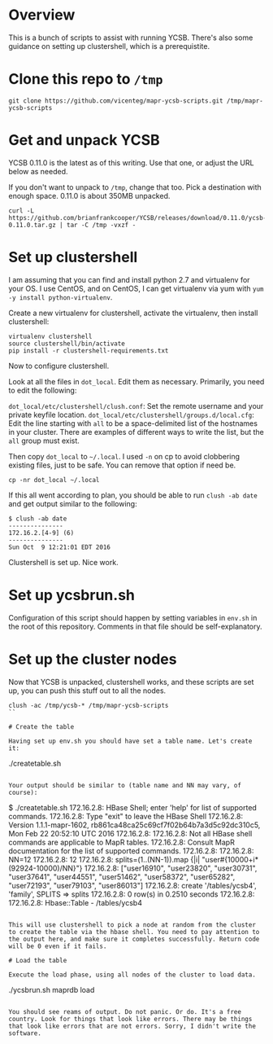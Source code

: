 # Overview

This is a bunch of scripts to assist with running YCSB. There's also some guidance on setting up clustershell, which is a prerequistite.

# Clone this repo to `/tmp`

```
git clone https://github.com/vicenteg/mapr-ycsb-scripts.git /tmp/mapr-ycsb-scripts
```

# Get and unpack YCSB

YCSB 0.11.0 is the latest as of this writing. Use that one, or adjust the URL below as needed.

If you don't want to unpack to `/tmp`, change that too. Pick a destination with enough space. 0.11.0 is about 350MB unpacked.

```
curl -L https://github.com/brianfrankcooper/YCSB/releases/download/0.11.0/ycsb-0.11.0.tar.gz | tar -C /tmp -vxzf -
```

# Set up clustershell

I am assuming that you can find and install python 2.7 and virtualenv for your OS. I use CentOS, and on CentOS, I can get virtualenv via yum with `yum -y install python-virtualenv`.

Create a new virtualenv for clustershell, activate the virtualenv, then install clustershell:

```
virtualenv clustershell
source clustershell/bin/activate
pip install -r clustershell-requirements.txt
```

Now to configure clustershell.

Look at all the files in `dot_local`. Edit them as necessary. Primarily, you need to edit the following:

`dot_local/etc/clustershell/clush.conf`: Set the remote username and your private keyfile location.
`dot_local/etc/clustershell/groups.d/local.cfg`: Edit the line starting with `all` to be a space-delimited list of the hostnames in your cluster. There are examples of different ways to write the list, but the `all` group must exist.

Then copy `dot_local` to `~/.local`. I used `-n` on cp to avoid clobbering existing files, just to be safe. You can remove that option if need be.

```
cp -nr dot_local ~/.local
```

If this all went according to plan, you should be able to run `clush -ab date` and get output similar to the following:

```
$ clush -ab date
---------------
172.16.2.[4-9] (6)
---------------
Sun Oct  9 12:21:01 EDT 2016
```

Clustershell is set up. Nice work.

# Set up ycsbrun.sh

Configuration of this script should happen by setting variables in `env.sh` in the root of this repository. Comments in that file should be self-explanatory.

# Set up the cluster nodes

Now that YCSB is unpacked, clustershell works, and these scripts are set up, you can push this stuff out to all the nodes.

```
clush -ac /tmp/ycsb-* /tmp/mapr-ycsb-scripts
``

# Create the table

Having set up env.sh you should have set a table name. Let's create it:

```
./createtable.sh
```

Your output should be similar to (table name and NN may vary, of course):

```
$ ./createtable.sh
172.16.2.8: HBase Shell; enter 'help<RETURN>' for list of supported commands.
172.16.2.8: Type "exit<RETURN>" to leave the HBase Shell
172.16.2.8: Version 1.1.1-mapr-1602, rb861ca48ca25c69cf7f02b64b7a3d5c92dc310c5, Mon Feb 22 20:52:10 UTC 2016
172.16.2.8:
172.16.2.8: Not all HBase shell commands are applicable to MapR tables.
172.16.2.8: Consult MapR documentation for the list of supported commands.
172.16.2.8:
172.16.2.8: NN=12
172.16.2.8: 12
172.16.2.8: splits=(1..(NN-1)).map {|i| "user#{10000+i*(92924-10000)/NN}"}
172.16.2.8: ["user16910", "user23820", "user30731", "user37641", "user44551", "user51462", "user58372", "user65282", "user72193", "user79103", "user86013"]
172.16.2.8: create '/tables/ycsb4', 'family', SPLITS => splits
172.16.2.8: 0 row(s) in 0.2510 seconds
172.16.2.8:
172.16.2.8: Hbase::Table - /tables/ycsb4
```

This will use clustershell to pick a node at random from the cluster to create the table via the hbase shell. You need to pay attention to the output here, and make sure it completes successfully. Return code will be 0 even if it fails.

# Load the table

Execute the load phase, using all nodes of the cluster to load data.

```
./ycsbrun.sh maprdb load
```

You should see reams of output. Do not panic. Or do. It's a free country. Look for things that look like errors. There may be things that look like errors that are not errors. Sorry, I didn't write the software.

